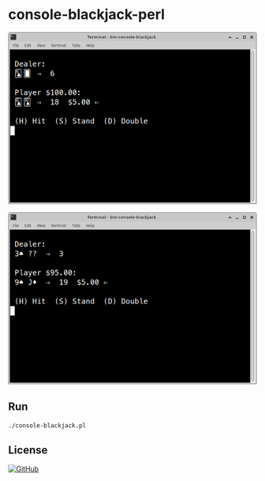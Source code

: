 # console-blackjack-perl

![Blackjack](https://raw.githubusercontent.com/gdonald/console-blackjack-perl/master/ss2.png)

![Blackjack](https://raw.githubusercontent.com/gdonald/console-blackjack-perl/master/ss1.png)

## Run

    ./console-blackjack.pl

## License

[![GitHub](https://img.shields.io/github/license/gdonald/console-blackjack-perl)](https://github.com/gdonald/console-blackjack-perl/blob/master/LICENSE)

